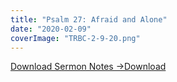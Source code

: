 ```yaml
---
title: "Psalm 27: Afraid and Alone"
date: "2020-02-09"
coverImage: "TRBC-2-9-20.png"
---
```


[Download Sermon Notes ->](https://sketchysermons.com/wp-content/uploads/2020/07/TRBC-2-9-20.pdf)[Download](https://sketchysermons.com/wp-content/uploads/2020/07/TRBC-2-9-20.pdf)
